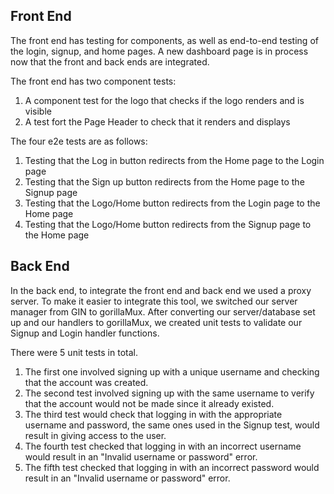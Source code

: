 ## Front End

The front end has testing for components, as well as end-to-end testing of the login, signup, and home pages. A new dashboard page is in process now that the front and back ends are integrated. 

The front end has two component tests: 
1. A component test for the logo that checks if the logo renders and is visible
2. A test fort the Page Header to check that it renders and displays

The  four e2e tests are as follows:
1. Testing that the Log in button redirects from the Home page to the Login page
2. Testing that the Sign up button redirects from the Home page to the Signup page
3. Testing that the Logo/Home button redirects from the Login page to the Home page
4. Testing that the Logo/Home button redirects from the Signup page to the Home page


## Back End
In the back end, to integrate the front end and back end we used a proxy server. To make it easier to integrate this tool, we switched our server manager from GIN to gorillaMux.
After converting our server/database set up and our handlers to gorillaMux, we created unit tests to validate our Signup and Login handler functions.

There were 5 unit tests in total.
1. The first one involved signing up with a unique username and checking that the account was created.
2. The second test involved signing up with the same username to verify that the account would not be made since it already existed.
3. The third test would check that logging in with the appropriate username and password, the same ones used in the Signup test, would result in giving access to the user.
4. The fourth test checked that logging in with an incorrect username would result in an "Invalid username or password" error.
5. The fifth test checked that logging in with an incorrect password would result in an "Invalid username or password" error.
